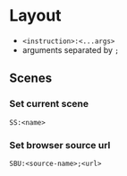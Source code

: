 
# Layout
- ``<instruction>:<...args>``
- arguments separated by `;`

## Scenes
### Set current scene
``SS:<name>``

### Set browser source url
``SBU:<source-name>;<url>``

